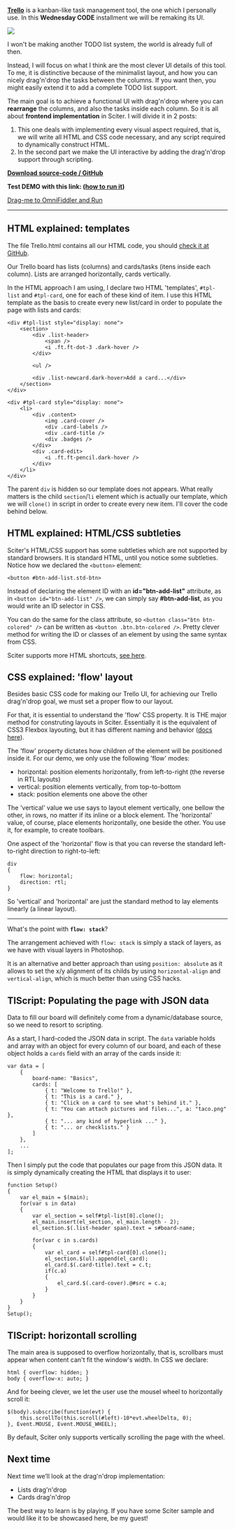 ﻿**[Trello](http://trello.com/)** is a kanban-like task management tool, the one which I personally use. In this **Wednesday CODE** installment we will be remaking its UI.

![](/Content/BlogCDN/WedCODE2.png)

I won't be making another TODO list system, the world is already full of then.

Instead, I will focus on what I think are the most clever UI details of this tool.
To me, it is distinctive because of the minimalist layout, and how you can nicely drag'n'drop the tasks between the columns.
If you want then, you might easily extend it to add a complete TODO list support.

The main goal is to achieve a functional UI with drag'n'drop where you can **rearrange** the columns, and also the tasks inside each column. So it is all about **frontend implementation** in Sciter. I will divide it in 2 posts:

1. This one deals with implementing every visual aspect required, that is, we will write all HTML and CSS code necessary, and any script required to dynamically construct HTML.
2. In the second part we make the UI interactive by adding the drag'n'drop support through scripting.

**[Download source-code / GitHub](https://github.com/ramon-mendes/WednesdayCODE/tree/master/Trello)**

**Test DEMO with this link: ([how to run it](/Home/Post/WednesdayCODE-Intro))**

<a href="omnifiddler://url/https://rawcdn.githack.com/ramon-mendes/WednesdayCODE/master/Trello/Trello.html" class="fiddler-link">Drag-me to OmniFiddler and <i class="icon-play-outline"></i>Run</a>

---

## HTML explained: templates

The file Trello.html contains all our HTML code, you should [check it at GitHub](https://github.com/ramon-mendes/WednesdayCODE/blob/master/Trello/Trello.html#L224).

Our Trello board has lists (columns) and cards/tasks (itens inside each column). Lists are arranged horizontally, cards vertically.

In the HTML approach I am using, I declare two HTML 'templates', `#tpl-list` and `#tpl-card`, one for each of these kind of item.
I use this HTML template as the basis to create every new list/card in order to populate the page with lists and cards:

```
<div #tpl-list style="display: none">
	<section>
		<div .list-header>
			<span />
			<i .ft.ft-dot-3 .dark-hover />
		</div>

		<ul />

		<div .list-newcard.dark-hover>Add a card...</div>
	</section>
</div>

<div #tpl-card style="display: none">
	<li>
		<div .content>
			<img .card-cover />
			<div .card-labels />
			<div .card-title />
			<div .badges />
		</div>
		<div .card-edit>
			<i .ft.ft-pencil.dark-hover />
		</div>
	</li>
</div>
```

The parent `div` is hidden so our template does not appears.
What really matters is the child `section`/`li` element which is actually our template, which we will `clone()` in script in order to create every new item.
I'll cover the code behind below.

## HTML explained: HTML/CSS subtleties

Sciter's HTML/CSS support has some subtleties which are not supported by standard browsers.
It is standard HTML, until you notice some subtleties. Notice how we declared the `<button>` element:

```
<button #btn-add-list.std-btn>
```

Instead of declaring the element ID with an **id="btn-add-list"** attribute, as in `<button id="btn-add-list" />`, we can simply say **#btn-add-list**, as you would write an ID selector in CSS.

You can do the same for the class attribute, so `<button class="btn btn-colored" />` can be written as `<button .btn.btn-colored />`. Pretty clever method for writing the ID or classes of an element by using the same syntax from CSS.

Sciter supports more HTML shortcuts, [see here](http://sciter.com/sciter-html-parsing-flavour/).

## CSS explained: 'flow' layout

Besides basic CSS code for making our Trello UI, for achieving our Trello drag'n'drop goal, we must set a proper flow to our layout.

For that, it is essential to understand the 'flow' CSS property. It is THE major method for construting layouts in Sciter. Essentially it is the equivalent of CSS3 Flexbox layouting, but it has different naming and behavior ([docs here](http://sciter.com/docs/flex-flow/flex-layout.htm)).

The 'flow' property dictates how children of the element will be positioned inside it. For our demo, we only use the following 'flow' modes:

- horizontal: position elements horizontally, from left-to-right (the reverse in RTL layouts)
- vertical: position elements vertically, from top-to-bottom
- stack: position elements one above the other

The 'vertical' value we use says to layout element vertically, one bellow the other, in rows, no matter if its inline or a block element.
The 'horizontal' value, of course, place elements horizontally, one beside the other. You use it, for example, to create toolbars.

One aspect of the 'horizontal' flow is that you can reverse the standard left-to-right direction to right-to-left:

```
div
{
	flow: horizontal;
	direction: rtl;
}
```
So 'vertical' and 'horizontal' are just the standard method to lay elements linearly (a linear layout).

---

What's the point with **`flow: stack`**?

The arrangement achieved with `flow: stack` is simply a stack of layers, as we have with visual layers in Photoshop.

It is an alternative and better approach than using `position: absolute` as it allows to set the x/y alignment of its childs by using
`horizontal-align` and `vertical-align`, which is much better than using CSS hacks.

## TIScript: Populating the page with JSON data

Data to fill our board will definitely come from a dynamic/database source, so we need to resort to scripting.

As a start, I hard-coded the JSON data in script.
The `data` variable holds and array with an object for every column of our board, and each of these object holds a `cards` field with an array of the cards inside it:

```
var data = [
	{
		board-name: "Basics",
		cards: [
			{ t: "Welcome to Trello!" },
			{ t: "This is a card." },
			{ t: "Click on a card to see what's behind it." },
			{ t: "You can attach pictures and files...", a: "taco.png" },
			{ t: "... any kind of hyperlink ..." },
			{ t: "... or checklists." }
		]
	},
	...
];
```

Then I simply put the code that populates our page from this JSON data.
It is simply dynamically creating the HTML that displays it to user:

```
function Setup()
{
	var el_main = $(main);
	for(var s in data)
	{
		var el_section = self#tpl-list[0].clone();
		el_main.insert(el_section, el_main.length - 2);
		el_section.$(.list-header span).text = s#board-name;

		for(var c in s.cards)
		{
			var el_card = self#tpl-card[0].clone();
			el_section.$(ul).append(el_card);
			el_card.$(.card-title).text = c.t;
			if(c.a)
			{
				el_card.$(.card-cover).@#src = c.a;
			}
		}
	}
}
Setup();
```


## TIScript: horizontall scrolling

The main area is supposed to overflow horizontally, that is, scrollbars must appear when content can't fit the window's width. In CSS we declare:
```
html { overflow: hidden; }
body { overflow-x: auto; }
```

And for beeing clever, we let the user use the mousel wheel to horizontally scroll it:
```
$(body).subscribe(function(evt) {
	this.scrollTo(this.scroll(#left)-10*evt.wheelDelta, 0);
}, Event.MOUSE, Event.MOUSE_WHEEL);
```
By default, Sciter only supports vertically scrolling the page with the wheel.


## Next time

Next time we’ll look at the drag'n'drop implementation:

- Lists drag'n'drop
- Cards drag'n'drop

The best way to learn is by playing. If you have some Sciter sample and would like it to be showcased here, be my guest!
